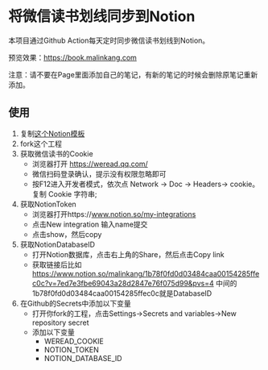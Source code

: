 # 将微信读书划线同步到Notion


本项目通过Github Action每天定时同步微信读书划线到Notion。

预览效果：https://book.malinkang.com


注意：请不要在Page里面添加自己的笔记，有新的笔记的时候会删除原笔记重新添加。

## 使用

1. 复制[这个Notion模板](https://malinkang.notion.site/1b78f0fd0d03484caa00154285ffec0c?v=7ed7e3fbe69043a28d2847e76f075d99)
2. fork这个工程
3. 获取微信读书的Cookie
    * 浏览器打开 https://weread.qq.com/
    * 微信扫码登录确认，提示没有权限忽略即可
    * 按F12进入开发者模式，依次点 Network -> Doc -> Headers-> cookie。复制 Cookie 字符串;
4. 获取NotionToken
    * 浏览器打开https://www.notion.so/my-integrations
    * 点击New integration 输入name提交
    * 点击show，然后copy
5. 获取NotionDatabaseID
    * 打开Notion数据库，点击右上角的Share，然后点击Copy link
    * 获取链接后比如 https://www.notion.so/malinkang/1b78f0fd0d03484caa00154285ffec0c?v=7ed7e3fbe69043a28d2847e76f075d99&pvs=4 中间的1b78f0fd0d03484caa00154285ffec0c就是DatabaseID
6. 在Github的Secrets中添加以下变量
    * 打开你fork的工程，点击Settings->Secrets and variables->New repository secret
    * 添加以下变量
        * WEREAD_COOKIE
        * NOTION_TOKEN
        * NOTION_DATABASE_ID

